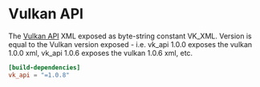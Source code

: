 # Vulkan API

The [Vulkan API](https://github.com/KhronosGroup/Vulkan-Docs) XML exposed as byte-string constant VK_XML.
Version is equal to the Vulkan version exposed - i.e. vk_api 1.0.0 exposes the vulkan 1.0.0 xml, vk_api 
1.0.6 exposes the vulkan 1.0.6 xml, etc.

```toml
[build-dependencies]
vk_api = "=1.0.8"
```